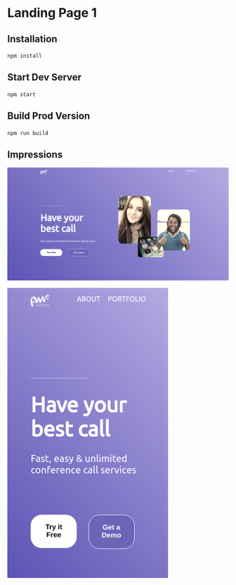 # Landing Page 1


## Installation

```
npm install
```

## Start Dev Server

```
npm start
```

## Build Prod Version

```
npm run build
```

## Impressions

![](fullscreen.png)

![](mobile.png)
